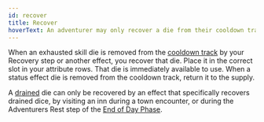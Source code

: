 ```yaml
---
id: recover
title: Recover
hoverText: An adventurer may only recover a die from their cooldown track. A drained die can only be recovered by an ability that specifically affects drained dice.
---
```


When an exhausted skill die is removed from the [cooldown track](/docs/glossary/cooldown-track) by your Recovery step or another effect, you recover that die. Place it in the correct slot in your attribute rows. That die is immediately available to use. When a status effect die is removed from the cooldown track, return it to the supply.

A [drained](/docs/glossary/drained) die can only be recovered by an effect that specifically recovers drained dice, by visiting an inn during a town encounter, or during the Adventurers Rest step of the [End of Day Phase](/docs/campaign/day/end-of-day-phase).
